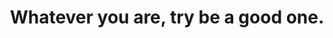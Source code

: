 ---
title: "Whatever you are, try be a good one."
attribution: "William Makepeace Thackeray"
tags:
  - you
---
